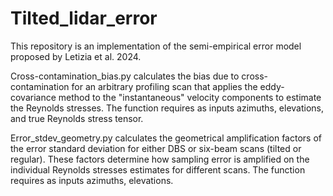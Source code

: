 # Tilted_lidar_error
This repository is an implementation of the semi-empirical error model proposed by Letizia et al. 2024.

Cross-contamination_bias.py calculates the bias due to cross-contamination for an arbitrary profiling scan that applies the eddy-covariance method to the "instantaneous" velocity components to estimate the Reynolds stresses. The function requires as inputs azimuths, elevations, and true Reynolds stress tensor.

Error_stdev_geometry.py calculates the geometrical amplification factors of the error standard deviation for either DBS or six-beam scans (tilted or regular). These factors determine how sampling error is amplified on the individual Reynolds stresses estimates for different scans. The function requires as inputs azimuths, elevations.
